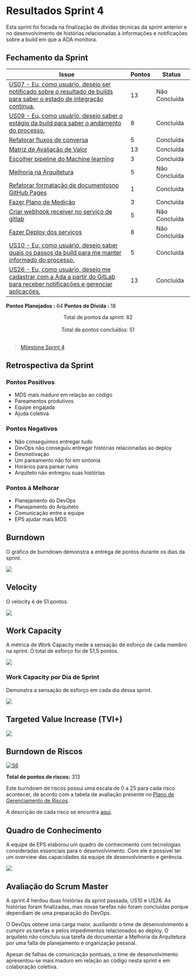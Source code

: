 # Resultados Sprint 4

Esta sprint foi focada na finalização de dívidas técnicas da sprint anterior e no desenvolvimento de histórias relacionadas à informações e notificações sobre a build em que a ADA monitora.

## Fechamento da Sprint

| Issue | Pontos | Status |
| ----- | ------ | ------ |
| [US07 - Eu, como usuário, desejo ser notificado sobre o resultado de builds para saber o estado de integração contínua.](https://github.com/fga-eps-mds/2019.1-ADA/issues/110) | 13 | Não Concluída |
| [US09 - Eu, como usuário, desejo saber o estágio da build para saber o andamento do processo.](https://github.com/fga-eps-mds/2019.1-ADA/issues/109) | 8 | Concluída |
| [Refatorar fluxos de conversa](https://github.com/fga-eps-mds/2019.1-ADA/issues/112) | 5 | Concluída |
| [Matriz de Avaliação de Valor](https://github.com/fga-eps-mds/2019.1-ADA/issues/111) | 13 | Concluída |
| [Escolher pipeline do Machine learning](https://github.com/fga-eps-mds/2019.1-ADA/issues/113) | 3 | Concluída |
| [Melhoria na Arquitetura](https://github.com/fga-eps-mds/2019.1-ADA/issues/114) | 5 | Não Concluída |
| [Refatorar formatação de documentosno GitHub Pages](https://github.com/fga-eps-mds/2019.1-ADA/issues/115) | 1 | Concluída |
| [Fazer Plano de Medição](https://github.com/fga-eps-mds/2019.1-ADA/issues/116) | 3 | Concluída |
| [Criar webhook receiver no serviço de gitlab](https://github.com/fga-eps-mds/2019.1-ADA/issues/117) | 5 | Não Concluída |
| [Fazer Deploy dos serviços](https://github.com/fga-eps-mds/2019.1-ADA/issues/118) | 8 | Não Concluída |
| [US10 - Eu, como usuário, desejo saber quais os passos da build para me manter informado do processo.](https://github.com/fga-eps-mds/2019.1-ADA/issues/89) | 5 |Concluída|
| [US26 - Eu, como usuário, desejo me cadastrar com a Ada a partir do GitLab para receber notificações e gerenciar aplicações.](https://github.com/fga-eps-mds/2019.1-ADA/issues/88) | 13 | Concluída|


__Pontos Planejados :__ 64
__Pontos de Dívida :__ 18
<div style="text-align: center"> Total de pontos da <i>sprint</i>: 82 </div> <br>

<div style="text-align: center"> Total de pontos concluídos: 51 </div> <br>

> [Milestone Sprint 4](https://github.com/fga-eps-mds/2019.1-ADA/milestone/5)

## Retrospectiva da Sprint

### Pontos Positivos

* MDS mais maduro em relação ao código
* Pareamentos produtivos
* Equipe engajada
* Ajuda coletiva

### Pontos Negativos

* Não conseguimos entregar tudo
* DevOps não conseguiu entregar histórias relacionadas ao deploy
* Desmotivação
* Um pareamento não foi em sintonia
* Horários para parear ruins
* Arquiteto não entregou suas histórias


### Pontos à Melhorar

* Planejamento do DevOps
* Planejamento do Arquiteto
* Comunicação entre a equipe
* EPS ajudar mais MDS


## Burndown

O gráfico de burndown demonstra a entrega de pontos durante os dias da sprint. 

![](../../assets/img/sprints/sprint4/burndown_sprint4.png)

## Velocity
O velocity é de 51 pontos.

![](../../assets/img/sprints/sprint4/velocity_sprint4.png)

## Work Capacity

A métrica de Work Capacity mede a sensação de esforço de cada membro na sprint. O total de esforço foi de 51,5 pontos. 

![](../../assets/img/sprints/sprint4/work_capacity_sprint4.png)

### Work Capacity por Dia de Sprint

Demonstra a sensação de esforço em cada dia dessa sprint.

![](../../assets/img/sprints/sprint4/work_capacity_day_sprint4.png)


## Targeted Value Increase (TVI+)

![](../../assets/img/sprints/sprint4/tvi_sprint4.png)

## Burndown de Riscos

[![S6](../../assets/img/sprints/sprint4/burndown_de_riscos_sprint4.png "Clique para ver em detalhes")](https://docs.google.com/spreadsheets/d/1G8-T3FLlQzlU4nXsHyqAN90bHexrcHYGM2LAcBi4Ph0/edit#gid=0) 

__Total de pontos de riscos:__ 313

Este burndown de riscos possui uma escala de 0 a 25 para cada risco acontecer, de acordo com a tabela de avaliação presente no [Plano de Gerenciamento de Riscos](https://fga-eps-mds.github.io/2019.1-ADA/#/docs/project/risk_management_plan?id=_53-avalia%c3%a7%c3%a3o-dos-riscos).

A descrição de cada risco se encontra [aqui](https://fga-eps-mds.github.io/2019.1-ADA/#/docs/project/risk_management_plan?id=_4-identifica%c3%a7%c3%a3o-dos-riscos).



## Quadro de Conhecimento

A equipe de EPS elaborou um quadro de conhecimento com tecnologias consideradas essenciais para o desenvolvimento. Com ele é possível ter um overview das capacidades da equipe de desenvolvimento e gerência. 

![](../../assets/img/sprints/sprint4/quadro_de_conhecimentos_sprint4.png)

## Avaliação do Scrum Master

A sprint 4 herdou duas histórias da sprint passada, US10 e US26. As histórias foram finalizadas, mas novas tarefas não foram concluídas porque dependiam de uma preparação do DevOps.

O DevOps obteve uma carga maior, auxiliando o time de desenvolvimento a cumprir as tarefas e pelos impedimentos relacionados ao deploy. O arquiteto não concluiu sua tarefa de documentar a Melhoria da Arquitetura por uma falta de planejamento e organização pessoal.

Apesar de falhas de comunicação pontuais, o time de desenvolvimento apresentou-se mais maduro em relação ao código nesta sprint e em colaboração coletiva.
